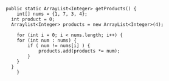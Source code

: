 


    public static ArrayList<Integer> getProducts() {
        int[] nums = {1, 7, 3, 4};
      int product = 0;
      Arraylist<Integer> products = new ArrayList<Integer>(4);
    
        for (int i = 0; i < nums.length; i++) {
        for (int num : nums) {
            if ( num != nums[i] ) {
                products.add(products *= num);
            }
        }
      }     
        }
